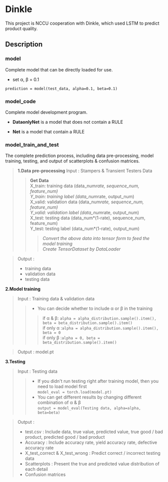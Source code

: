 # Dinkle

This project is NCCU cooperation with Dinkle, which used LSTM to predict product quality.

## Description

### model

Complete model that can be directly loaded for use.

- set α, β = 0.1

`prediction = model(test_data, alpha=0.1, beta=0.1)`

### model_code

Complete model development program.

- **DataonlyNet** is a model that does not contain a RULE

- **Net** is a model that contain a RULE

### model_train_and_test

The complete prediction process, including data pre-processing, model training, testing, and output of scatterplots & confusion matrices. 

>**1.Data pre-processing**
>Input : Stampers & Transient Testers Data
>>**Get Data**  
>>    X_train: training data (data_num*rate, sequence_num, feature_num)  
>>    Y_train: training label (data_num*rate, output_num)  
>>    X_valid: validation data (data_num*rate, sequence_num, feature_num)  
>>    Y_valid: validation label (data_num*rate, output_num)  
>>    X_test: testing data (data_num*(1-rate), sequence_num, feature_num)  
>>    Y_test: testing label (data_num*(1-rate), output_num)  
>>>_Convert the above data into tensor form to feed the model training_      
>>>_Create TensorDataset by DataLoader_   

>Output :
> - training data
> - validation data
> - testing data  

**2.Model training**
>Input : Training data & validation data   
>> - You can decide whether to include α or β in the training  
>>> if α & β: `alpha = alpha_distribution.sample().item(), beta = beta_distribution.sample().item()`  
>>> if only α :`alpha = alpha_distribution.sample().item(), beta = 0`  
>>> if only β :`alpha = 0, beta = beta_distribution.sample().item()` 
 
>Output : model.pt   

**3.Testing**
> Input : Testing data  
>> - If you didn't run testing right after training model, then you need to load model first  
>> `model_eval = torch.load(model.pt)`  
>> - You can get different results by changing different combination of α & β  
>> `output = model_eval(Testing data, alpha=alpha, beta=beta)`  
 
> Output : 
> - test.csv : Include data, true value, predicted value, true good / bad product, predicted good / bad product
> - Accuracy : Include accuracy rate, yield accuracy rate, defective accuracy rate  
> - X_test_correct & X_test_wrong : Predict correct / incorrect testing data 
> - Scatterplots : Present the true and predicted value distribution of each detail  
> - Confusion matrices  




     

